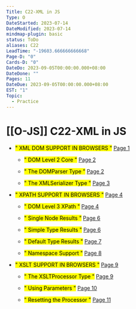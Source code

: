 ```yaml
---
Title: C22-XML in JS
Type: O
DateStarted: 2023-07-14
DateModified: 2023-07-14
mindmap-plugin: basic
status: ToDo
aliases: C22
LeadTime: "-19603.666666666668"
Page-D: "0"
Cards-D: "0"
DateDo: 2023-09-05T00:00:00.000+08:00
DateDone: ""
Pages: 11
DateDue: 2023-09-05T00:00:00.000+08:00
EST: "1"
Topic:
  - Practice
---
```


# [[O-JS]] C22-XML in JS

- <mark class="hltr-gray ">" XML DOM SUPPORT IN BROWSERS "</mark> [Page 1 ](zotero://open-pdf/library/items/XGCNDC6E?page=1&annotation=HKAGT3I8)

  - <mark class="hltr-gray ">" DOM Level 2 Core "</mark> [Page 2 ](zotero://open-pdf/library/items/XGCNDC6E?page=2&annotation=8M3J2HET)

  - <mark class="hltr-gray ">" The DOMParser Type "</mark> [Page 2 ](zotero://open-pdf/library/items/XGCNDC6E?page=2&annotation=2HFAN64F)

  - <mark class="hltr-gray ">" The XMLSerializer Type "</mark> [Page 3 ](zotero://open-pdf/library/items/XGCNDC6E?page=3&annotation=LRLAA5ST)

- <mark class="hltr-gray ">" XPATH SUPPORT IN BROWSERS "</mark> [Page 4 ](zotero://open-pdf/library/items/XGCNDC6E?page=4&annotation=UM683PZI)

  - <mark class="hltr-gray ">" DOM Level 3 XPath "</mark> [Page 4 ](zotero://open-pdf/library/items/XGCNDC6E?page=4&annotation=FVD3B2KY)

  - <mark class="hltr-gray ">" Single Node Results "</mark> [Page 6 ](zotero://open-pdf/library/items/XGCNDC6E?page=6&annotation=UV9GM9IM)

  - <mark class="hltr-gray ">" Simple Type Results "</mark> [Page 6 ](zotero://open-pdf/library/items/XGCNDC6E?page=6&annotation=NUTPW6UC)

  - <mark class="hltr-gray ">" Default Type Results "</mark> [Page 7 ](zotero://open-pdf/library/items/XGCNDC6E?page=7&annotation=R4BQ5ISV)

  - <mark class="hltr-gray ">" Namespace Support "</mark> [Page 8 ](zotero://open-pdf/library/items/XGCNDC6E?page=8&annotation=TEHQGWEA)

- <mark class="hltr-gray ">" XSLT SUPPORT IN BROWSERS "</mark> [Page 9 ](zotero://open-pdf/library/items/XGCNDC6E?page=9&annotation=KXLSZS66)

  - <mark class="hltr-gray ">" The XSLTProcessor Type "</mark> [Page 9 ](zotero://open-pdf/library/items/XGCNDC6E?page=9&annotation=E6L3SGNR)

  - <mark class="hltr-gray ">" Using Parameters "</mark> [Page 10 ](zotero://open-pdf/library/items/XGCNDC6E?page=10&annotation=54LQD97P)

  - <mark class="hltr-gray ">" Resetting the Processor "</mark> [Page 11 ](zotero://open-pdf/library/items/XGCNDC6E?page=11&annotation=SAVI5D3M)
